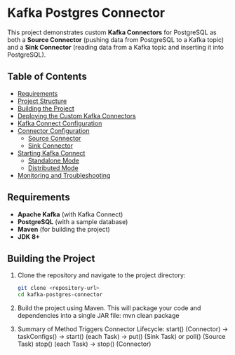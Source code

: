 # Kafka Postgres Connector

This project demonstrates custom **Kafka Connectors** for PostgreSQL as both a **Source Connector** (pushing data from PostgreSQL to a Kafka topic) and a **Sink Connector** (reading data from a Kafka topic and inserting it into PostgreSQL).

## Table of Contents

- [Requirements](#requirements)
- [Project Structure](#project-structure)
- [Building the Project](#building-the-project)
- [Deploying the Custom Kafka Connectors](#deploying-the-custom-kafka-connectors)
- [Kafka Connect Configuration](#kafka-connect-configuration)
- [Connector Configuration](#connector-configuration)
   - [Source Connector](#source-connector)
   - [Sink Connector](#sink-connector)
- [Starting Kafka Connect](#starting-kafka-connect)
   - [Standalone Mode](#standalone-mode)
   - [Distributed Mode](#distributed-mode)
- [Monitoring and Troubleshooting](#monitoring-and-troubleshooting)

## Requirements

- **Apache Kafka** (with Kafka Connect)
- **PostgreSQL** (with a sample database)
- **Maven** (for building the project)
- **JDK 8+**


## Building the Project

1. Clone the repository and navigate to the project directory:

   ```bash
   git clone <repository-url>
   cd kafka-postgres-connector
   
2. Build the project using Maven. This will package your code and dependencies into a single JAR file:
    mvn clean package

3. Summary of Method Triggers
   Connector Lifecycle:
   start() (Connector) → taskConfigs() → start() (each Task) → put() (Sink Task) or poll() (Source Task)
   stop() (each Task) → stop() (Connector)